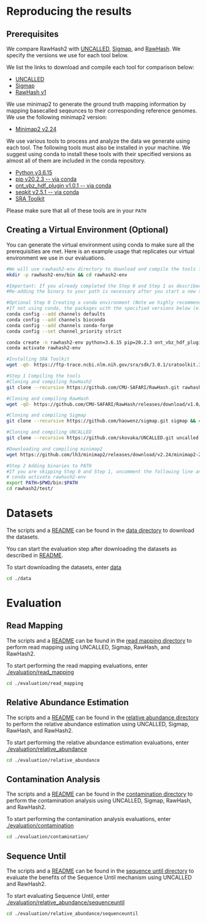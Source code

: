 # Reproducing the results

## Prerequisites

We compare RawHash2 with [UNCALLED](https://github.com/skovaka/UNCALLED), [Sigmap](https://github.com/haowenz/sigmap), and [RawHash](https://github.com/CMU-SAFARI/RawHash). We specify the versions we use for each tool below.

We list the links to download and compile each tool for comparison below:

* [UNCALLED](https://github.com/skovaka/UNCALLED/tree/74a5d4e5b5d02fb31d6e88926e8a0896dc3475cb)
* [Sigmap](https://github.com/haowenz/sigmap/commit/c9a40483264c9514587a36555b5af48d3f054f6f)
* [RawHash v1](https://github.com/CMU-SAFARI/RawHash/releases/tag/v1.0)

We use minimap2 to generate the ground truth mapping information by mapping basecalled seqeunces to their corresponding reference genomes. We use the following minimap2 version:

* [Minimap2 v2.24](https://github.com/lh3/minimap2/releases/tag/v2.24)

We use various tools to process and analyze the data we generate using each tool. The following tools must also be installed in your machine. We suggest using conda to install these tools with their specified versions as almost all of them are included in the conda repository.

* [Python v3.6.15](https://www.python.org/downloads/release/python-3615/)
* [pip v20.2.3 -- via conda](https://anaconda.org/conda-forge/pip/20.2.3/download/noarch/pip-20.2.3-py_0.tar.bz2)
* [ont_vbz_hdf_plugin v1.0.1 -- via conda](https://anaconda.org/bioconda/ont_vbz_hdf_plugin/files?version=1.0.1)
* [seqkit v2.5.1 -- via conda](https://anaconda.org/bioconda/seqkit/files?version=2.5.1)
* [SRA Toolkit](https://github.com/ncbi/sra-tools/wiki/02.-Installing-SRA-Toolkit)

Please make sure that all of these tools are in your `PATH`

## Creating a Virtual Environment (Optional)

You can generate the virtual environment using conda to make sure all the prerequisities are met. Here is an example usage that replicates our virtual environment we use in our evaluations.

```bash
#We will use rawhash2-env directory to download and compile the tools from their repositories
mkdir -p rawhash2-env/bin && cd rawhash2-env

#Important: If you already completed the Step 0 and Step 1 as described, you can skip these steps and add the binaries to your PATH again
#Re-adding the binary to your path is necessary after you start a new shell session.

#Optional Step 0 Creating a conda environment (Note we highly recommend using conda for easy installation of dependencies).
#If not using conda, the packages with the specified versions below (e.g.,  python=3.6.15) must be installed manually in your environment
conda config --add channels defaults
conda config --add channels bioconda
conda config --add channels conda-forge
conda config --set channel_priority strict

conda create -n rawhash2-env python=3.6.15 pip=20.2.3 ont_vbz_hdf_plugin=1.0.1 seqkit=2.5.1
conda activate rawhash2-env

#Installing SRA Toolkit
wget -qO- https://ftp-trace.ncbi.nlm.nih.gov/sra/sdk/3.0.1/sratoolkit.3.0.1-ubuntu64.tar.gz | tar xzv; cp -r ./sratoolkit.3.0.1-ubuntu64/bin/* bin/; rm -rf sratoolkit.3.0.1-ubuntu64

#Step 1 Compiling the tools
#Cloning and compiling RawHash2
git clone --recursive https://github.com/CMU-SAFARI/RawHash.git rawhash2 && cd rawhash2 && make && cp ./bin/rawhash2 ../bin/ && cd ..

#Cloning and compiling RawHash
wget -qO- https://github.com/CMU-SAFARI/RawHash/releases/download/v1.0/RawHash-1.0.tar.gz | tar -xzv && cd rawhash && make && cp ./bin/rawhash ../bin/ && cd ..

#Cloning and compiling Sigmap
git clone --recursive https://github.com/haowenz/sigmap.git sigmap && cd sigmap && make && cp sigmap ../bin/ && cd ..

#Cloning and compiling UNCALLED
git clone --recursive https://github.com/skovaka/UNCALLED.git uncalled && cd uncalled/submods/bwa && git pull origin master && cd ../../ && pip3 install . && cd ..

#Downloading and compiling minimap2
wget https://github.com/lh3/minimap2/releases/download/v2.24/minimap2-2.24.tar.bz2; tar -xf minimap2-2.24.tar.bz2; rm minimap2-2.24.tar.bz2; mv minimap2-2.24 minimap2; cd minimap2 && make && cp minimap2 ../bin/ && cd ..

#Step 2 Adding binaries to PATH
#If you are skipping Step 0 and Step 1, uncomment the following line and execute:
# conda activate rawhash2-env
export PATH=$PWD/bin:$PATH
cd rawhash2/test/
```

# Datasets

The scripts and a [README](./data/README.md) can be found in the [data directory](./data/) to download the datasets.

You can start the evaluation step after downloading the datasets as described in [README](./data/README.md).

To start downloading the datasets, enter [data](./data/)

```bash
cd ./data
```

# Evaluation

## Read Mapping

The scripts and a [README](./evaluation/read_mapping/README.md) can be found in the [read mapping directory](./evaluation/read_mapping/) to perform read mapping using UNCALLED, Sigmap, RawHash, and RawHash2.

To start performing the read mapping evaluations, enter [./evaluation/read_mapping](./evaluation/read_mapping/)

```bash
cd ./evaluation/read_mapping
```

## Relative Abundance Estimation

The scripts and a [README](./evaluation/relative_abundance/README.md) can be found in the [relative abundance directory](./evaluation/relative_abundance/) to perform the relative abundance estimation using UNCALLED, Sigmap, RawHash, and RawHash2.

To start performing the relative abundance estimation evaluations, enter [./evaluation/relative_abundance](./evaluation/relative_abundance/)

```bash
cd ./evaluation/relative_abundance
```

## Contamination Analysis

The scripts and a [README](./evaluation/contamination/README.md) can be found in the [contamination directory](./evaluation/contamination/) to perform the contamination analysis using UNCALLED, Sigmap, RawHash, and RawHash2.

To start performing the contamination analysis evaluations, enter [./evaluation/contamination](./evaluation/contamination/)

```bash
cd ./evaluation/contamination/
```

## Sequence Until

The scripts and a [README](./evaluation/relative_abundance/sequenceuntil/README.md) can be found in the [sequence until directory](./evaluation/relative_abundance/sequenceuntil/) to evaluate the benefits of the Sequence Until mechanism using UNCALLED and RawHash2.

To start evaluating Sequence Until, enter [./evaluation/relative_abundance/sequenceuntil](./evaluation/relative_abundance/sequenceuntil/)

```bash
cd ./evaluation/relative_abundance/sequenceuntil
```
